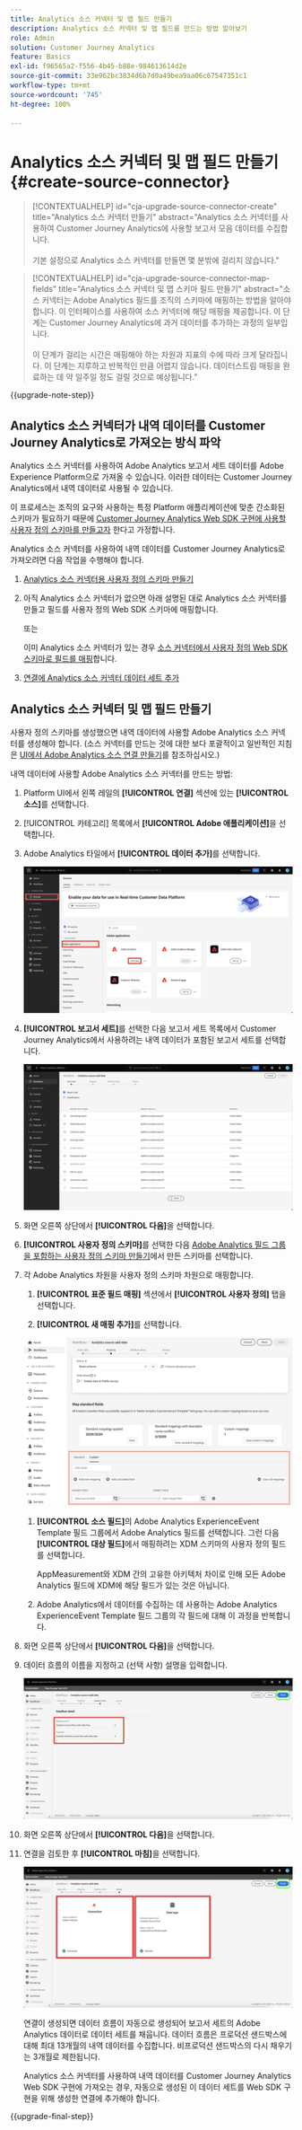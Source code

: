 ```yaml
---
title: Analytics 소스 커넥터 및 맵 필드 만들기
description: Analytics 소스 커넥터 및 맵 필드를 만드는 방법 알아보기
role: Admin
solution: Customer Journey Analytics
feature: Basics
exl-id: f96565a2-f556-4b45-b88e-984613614d2e
source-git-commit: 33e962bc3834d6b7d0a49bea9aa06c67547351c1
workflow-type: tm+mt
source-wordcount: '745'
ht-degree: 100%

---
```


# Analytics 소스 커넥터 및 맵 필드 만들기 {#create-source-connector}

<!-- markdownlint-disable MD034 -->

>[!CONTEXTUALHELP]
>id="cja-upgrade-source-connector-create"
>title="Analytics 소스 커넥터 만들기"
>abstract="Analytics 소스 커넥터를 사용하여 Customer Journey Analytics에 사용할 보고서 모음 데이터를 수집합니다.<br><br>기본 설정으로 Analytics 소스 커넥터를 만들면 몇 분밖에 걸리지 않습니다."

<!-- markdownlint-enable MD034 -->

<!-- markdownlint-disable MD034 -->

>[!CONTEXTUALHELP]
>id="cja-upgrade-source-connector-map-fields"
>title="Analytics 소스 커넥터 및 맵 스키마 필드 만들기"
>abstract="소스 커넥터는 Adobe Analytics 필드를 조직의 스키마에 매핑하는 방법을 알아야 합니다. 이 인터페이스를 사용하여 소스 커넥터에 해당 매핑을 제공합니다. 이 단계는 Customer Journey Analytics에 과거 데이터를 추가하는 과정의 일부입니다.<br><br>이 단계가 걸리는 시간은 매핑해야 하는 차원과 지표의 수에 따라 크게 달라집니다. 이 단계는 지루하고 반복적인 만큼 어렵지 않습니다. 데이터스트림 매핑을 완료하는 데 약 일주일 정도 걸릴 것으로 예상됩니다."

<!-- markdownlint-enable MD034 -->

{{upgrade-note-step}}

## Analytics 소스 커넥터가 내역 데이터를 Customer Journey Analytics로 가져오는 방식 파악

Analytics 소스 커넥터를 사용하여 Adobe Analytics 보고서 세트 데이터를 Adobe Experience Platform으로 가져올 수 있습니다. 이러한 데이터는 Customer Journey Analytics에서 내역 데이터로 사용될 수 있습니다.

이 프로세스는 조직의 요구와 사용하는 특정 Platform 애플리케이션에 맞춘 간소화된 스키마가 필요하기 때문에 [Customer Journey Analytics Web SDK 구현에 사용할 사용자 정의 스키마를 만들고자](/help/getting-started/cja-upgrade/cja-upgrade-schema-create.md) 한다고 가정합니다.

Analytics 소스 커넥터를 사용하여 내역 데이터를 Customer Journey Analytics로 가져오려면 다음 작업을 수행해야 합니다.

1. [Analytics 소스 커넥터용 사용자 정의 스키마 만들기](/help/getting-started/cja-upgrade/cja-upgrade-source-connector-schema.md)

1. 아직 Analytics 소스 커넥터가 없으면 아래 설명된 대로 Analytics 소스 커넥터를 만들고 필드를 사용자 정의 Web SDK 스키마에 매핑합니다.

   또는

   이미 Analytics 소스 커넥터가 있는 경우 [소스 커넥터에서 사용자 정의 Web SDK 스키마로 필드를 매핑](/help/getting-started/cja-upgrade/cja-upgrade-from-source-connector.md)합니다.

1. [연결에 Analytics 소스 커넥터 데이터 세트 추가](/help/getting-started/cja-upgrade/cja-upgrade-source-connector-dataset.md)

## Analytics 소스 커넥터 및 맵 필드 만들기

사용자 정의 스키마를 생성했으면 내역 데이터에 사용할 Adobe Analytics 소스 커넥터를 생성해야 합니다. (소스 커넥터를 만드는 것에 대한 보다 포괄적이고 일반적인 지침은 [UI에서 Adobe Analytics 소스 연결 만들기](https://experienceleague.adobe.com/docs/experience-platform/sources/ui-tutorials/create/adobe-applications/analytics.html)를 참조하십시오.)

내역 데이터에 사용할 Adobe Analytics 소스 커넥터를 만드는 방법:

1. Platform UI에서 왼쪽 레일의 **[!UICONTROL 연결]** 섹션에 있는 **[!UICONTROL 소스]**&#x200B;를 선택합니다.

1. [!UICONTROL 카테고리] 목록에서 **[!UICONTROL Adobe 애플리케이션]**&#x200B;을 선택합니다.

1. Adobe Analytics 타일에서 **[!UICONTROL 데이터 추가]**&#x200B;를 선택합니다.

   ![소스가 선택된 Adobe Experience Platform 창과 Adobe 애플리케이션 및 데이터 추가가 강조 표시된 모습.](./assets/sources-overview.png)

1. **[!UICONTROL 보고서 세트]**&#x200B;를 선택한 다음 보고서 세트 목록에서 Customer Journey Analytics에서 사용하려는 내역 데이터가 포함된 보고서 세트를 선택합니다.

   ![보고서 세트 목록을 보여 주는 Adobe Experience Platform 창](./assets/report-suites.png)

1. 화면 오른쪽 상단에서 **[!UICONTROL 다음]**&#x200B;을 선택합니다.

1. **[!UICONTROL 사용자 정의 스키마]**&#x200B;를 선택한 다음 [Adobe Analytics 필드 그룹을 포함하는 사용자 정의 스키마 만들기](/help/getting-started/cja-upgrade/cja-upgrade-source-connector-schema.md)에서 만든 스키마를 선택합니다. <!-- Deleted this, because I changed this from choosing the default schemawe're pointing them now at the schema they just created: "Adobe Experience Platform  automatically creates the schema and the corresponding dataset to map all standard fields from the selected Adobe Analytics report suite." -->

   <!-- add screenshot -->

1. 각 Adobe Analytics 차원을 사용자 정의 스키마 차원으로 매핑합니다.

   1. **[!UICONTROL 표준 필드 매핑]** 섹션에서 **[!UICONTROL 사용자 정의]** 탭을 선택합니다.

   1. **[!UICONTROL 새 매핑 추가]**&#x200B;를 선택합니다.

   ![스키마 필드 매핑](assets/schema-mapping.png)

   1. **[!UICONTROL 소스 필드]**&#x200B;의 Adobe Analytics ExperienceEvent Template 필드 그룹에서 Adobe Analytics 필드를 선택합니다. 그런 다음 **[!UICONTROL 대상 필드]**&#x200B;에서 매핑하려는 XDM 스키마의 사용자 정의 필드를 선택합니다.

      AppMeasurement와 XDM 간의 고유한 아키텍처 차이로 인해 모든 Adobe Analytics 필드에 XDM에 해당 필드가 있는 것은 아닙니다.

   1. Adobe Analytics에서 데이터를 수집하는 데 사용하는 Adobe Analytics ExperienceEvent Template 필드 그룹의 각 필드에 대해 이 과정을 반복합니다.

1. 화면 오른쪽 상단에서 **[!UICONTROL 다음]**&#x200B;을 선택합니다.

1. 데이터 흐름의 이름을 지정하고 (선택 사항) 설명을 입력합니다.

   ![데이터 흐름 세부 정보 섹션을 강조 표시한 Adobe Experience Platform 창](./assets/dataflow-detail.png)

1. 화면 오른쪽 상단에서 **[!UICONTROL 다음]**&#x200B;을 선택합니다.

1. 연결을 검토한 후 **[!UICONTROL 마침]**&#x200B;을 선택합니다.

   ![검토를 위해 연결과 데이터 유형 섹션을 강조 표시한 Adobe Experience Platform 창](./assets/review.png)

   연결이 생성되면 데이터 흐름이 자동으로 생성되어 보고서 세트의 Adobe Analytics 데이터로 데이터 세트를 채웁니다. 데이터 흐름은 프로덕션 샌드박스에 대해 최대 13개월의 내역 데이터를 수집합니다. 비프로덕션 샌드박스의 다시 채우기는 3개월로 제한됩니다.

   Analytics 소스 커넥터를 사용하여 내역 데이터를 Customer Journey Analytics Web SDK 구현에 가져오는 경우, 자동으로 생성된 이 데이터 세트를 Web SDK 구현을 위해 생성한 연결에 추가해야 합니다.

{{upgrade-final-step}}
